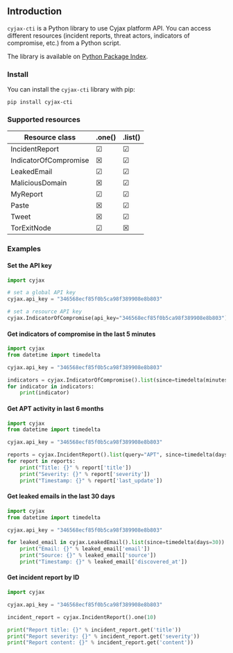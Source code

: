 ## Introduction

```cyjax-cti``` is a Python library to use Cyjax platform API. You can access different resources (incident reports,
threat actors, indicators of compromise, etc.) from a Python script.

The library is available on [Python Package Index](http://pypi.python.org/pypi/cyjax-cti).

### Install 

You can install the ```cyjax-cti``` library with pip:

```
pip install cyjax-cti
```

### Supported resources
| Resource class         | .one()  | .list() |
| ---------------------- | ------- | ------- |
| IncidentReport         | &#9745; | &#9745; |
| IndicatorOfCompromise  | &#9746; | &#9745; |
| LeakedEmail            | &#9745; | &#9745; |
| MaliciousDomain        | &#9746; | &#9745; |
| MyReport               | &#9745; | &#9745; |
| Paste                  | &#9746; | &#9745; |
| Tweet                  | &#9746; | &#9745; |
| TorExitNode            | &#9745; | &#9746; |


### Examples

#### Set the API key

```python 
import cyjax

# set a global API key
cyjax.api_key = "346568ecf85f0b5ca98f389908e8b803"

# set a resource API key
cyjax.IndicatorOfCompromise(api_key="346568ecf85f0b5ca98f389908e8b803")
```

#### Get indicators of compromise in the last 5 minutes

```python 
import cyjax
from datetime import timedelta

cyjax.api_key = "346568ecf85f0b5ca98f389908e8b803"

indicators = cyjax.IndicatorOfCompromise().list(since=timedelta(minutes=5))
for indicator in indicators:
    print(indicator)
```

#### Get APT activity in last 6 months

```python 
import cyjax
from datetime import timedelta

cyjax.api_key = "346568ecf85f0b5ca98f389908e8b803"

reports = cyjax.IncidentReport().list(query="APT", since=timedelta(days=30*6))
for report in reports:
    print("Title: {}" % report['title'])
    print("Severity: {}" % report['severity'])
    print("Timestamp: {}" % report['last_update'])
```

#### Get leaked emails in the last 30 days

```python 
import cyjax
from datetime import timedelta

cyjax.api_key = "346568ecf85f0b5ca98f389908e8b803"

for leaked_email in cyjax.LeakedEmail().list(since=timedelta(days=30)):
    print("Email: {}" % leaked_email['email'])
    print("Source: {}" % leaked_email['source'])
    print("Timestamp: {}" % leaked_email['discovered_at'])
```

#### Get incident report by ID

```python 
import cyjax

cyjax.api_key = "346568ecf85f0b5ca98f389908e8b803"

incident_report = cyjax.IncidentReport().one(10)

print("Report title: {}" % incident_report.get('title'))
print("Report severity: {}" % incident_report.get('severity'))
print("Report content: {}" % incident_report.get('content'))
```